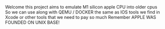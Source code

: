 Welcome this project aims to emulate M1 silicon apple CPU into older cpus 
So we can use along with QEMU / DOCKER the same as IOS tools we find in Xcode or other tools that we need to pay so much
Remember APPLE WAS FOUNDED ON UNIX BASE!
